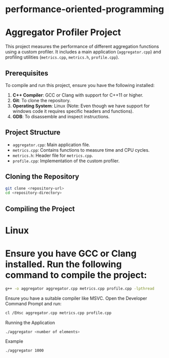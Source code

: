 # performance-oriented-programming

# Aggregator Profiler Project

This project measures the performance of different aggregation functions using a custom profiler. It includes a main application (`aggregator.cpp`) and profiling utilities (`metrics.cpp`, `metrics.h`, `profile.cpp`).

## Prerequisites

To compile and run this project, ensure you have the following installed:

1. **C++ Compiler**: GCC or Clang with support for C++11 or higher.
2. **Git**: To clone the repository.
3. **Operating System**: Linux (Note: Even though we have support for windows code it requires specific headers and functions). 
4. **GDB**: To disassemble and inspect instructions.

## Project Structure

- `aggregator.cpp`: Main application file.
- `metrics.cpp`: Contains functions to measure time and CPU cycles.
- `metrics.h`: Header file for `metrics.cpp`.
- `profile.cpp`: Implementation of the custom profiler.

## Cloning the Repository

```sh
git clone <repository-url>
cd <repository-directory>
```
## Compiling the Project
# Linux
# Ensure you have GCC or Clang installed. Run the following command to compile the project:

```sh
g++ -o aggregator aggregator.cpp metrics.cpp profile.cpp -lpthread
```

Ensure you have a suitable compiler like MSVC. Open the Developer Command Prompt and run:

```sh
cl /EHsc aggregator.cpp metrics.cpp profile.cpp
```

Running the Application
```sh
./aggregator <number of elements>
```
Example
```sh
./aggregator 1000
```